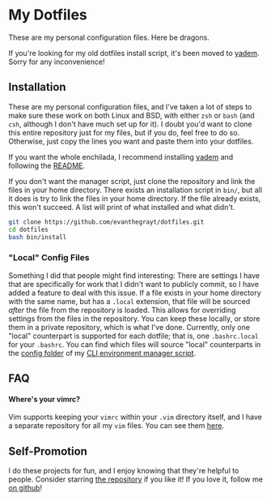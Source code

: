 # My Dotfiles
These are my personal configuration files. Here be dragons.

If you're looking for my old dotfiles install script, it's been moved to
[yadem](https://github.com/evanthegrayt/yadem). Sorry for
any inconvenience!

## Installation
These are my personal configuration files, and I've taken a lot of steps to make
sure these work on both Linux and BSD, with either `zsh` or `bash` (and `csh`,
although I don't have much set up for it). I doubt you'd want to clone this
entire repository just for my files, but if you do, feel free to do so.
Otherwise, just copy the lines you want and paste them into your dotfiles.

If you want the whole enchilada, I recommend installing
[yadem](https://github.com/evanthegrayt/yadem) and following
the
[README](https://github.com/evanthegrayt/yadem/blob/master/README.md).

If you don't want the manager script, just clone the repository and link the
files in your home directory. There exists an installation script in `bin/`, but
all it does is try to link the files in your home directory. If the file already
exists, this won't succeed. A list will print of what installed and what didn't.
```sh
git clone https://github.com/evanthegrayt/dotfiles.git
cd dotfiles
bash bin/install
```
### "Local" Config Files
Something I did that people might find interesting: There are settings I have
that are specifically for work that I didn't want to publicly commit, so I have
added a feature to deal with this issue. If a file exists in your home directory
with the same name, but has a `.local` extension, that file will be sourced
*after* the file from the repository is loaded. This allows for overriding
settings from the files in the repository. You can keep these locally, or store
them in a private repository, which is what I've done. Currently, only one
"local" counterpart is supported for each dotfile; that is, one `.bashrc.local`
for your `.bashrc`. You can find which files will source "local" counterparts in
the [config
folder](https://github.com/evanthegrayt/yadem/blob/master/config/local_files.yml)
of my [CLI environment manager
script](https://github.com/evanthegrayt/yadem.git).

## FAQ
#### Where's your vimrc?
Vim supports keeping your `vimrc` within your `.vim` directory itself, and I
have a separate repository for all my `vim` files. You can see them
[here](https://github.com/evanthegrayt/vimfiles).

## Self-Promotion
I do these projects for fun, and I enjoy knowing that they're helpful to people.
Consider starring [the repository](https://github.com/evanthegrayt/dotfiles) if
you like it! If you love it, follow me [on
github](https://github.com/evanthegrayt)!
